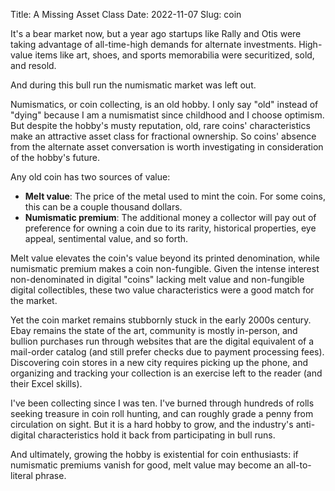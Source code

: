 Title: A Missing Asset Class
Date: 2022-11-07
Slug: coin

It's a bear market now, but a year ago startups like Rally and Otis were taking advantage of all-time-high demands for alternate investments. High-value items like art, shoes, and sports memorabilia were securitized, sold, and resold.

And during this bull run the numismatic market was left out.

Numismatics, or coin collecting, is an old hobby. I only say "old" instead of "dying" because I am a numismatist since childhood and I choose optimism. But despite the hobby's musty reputation, old, rare coins' characteristics make an attractive asset class for fractional ownership. So coins' absence from the alternate asset conversation is worth investigating in consideration of the hobby's future.

Any old coin has two sources of value:

* **Melt value**: The price of the metal used to mint the coin. For some coins, this can be a couple thousand dollars.
* **Numismatic premium**: The additional money a collector will pay out of preference for owning a coin due to its rarity, historical properties, eye appeal, sentimental value, and so forth. 

Melt value elevates the coin's value beyond its printed denomination, while numismatic premium makes a coin non-fungible. Given the intense interest non-denominated in digital "coins" lacking melt value and non-fungible digital collectibles, these two value characteristics were a good match for the market. 

Yet the coin market remains stubbornly stuck in the early 2000s century. Ebay remains the state of the art, community is mostly in-person, and bullion purchases run through websites that are the digital equivalent of a mail-order catalog (and still prefer checks due to payment processing fees). Discovering coin stores in a new city requires picking up the phone, and organizing and tracking your collection is an exercise left to the reader (and their Excel skills).

I've been collecting since I was ten. I've burned through hundreds of rolls seeking treasure in coin roll hunting, and can roughly grade a penny from circulation on sight. But it is a hard hobby to grow, and the industry's anti-digital characteristics hold it back from participating in bull runs.

And ultimately, growing the hobby is existential for coin enthusiasts: if numismatic premiums vanish for good, melt value may become an all-to-literal phrase.